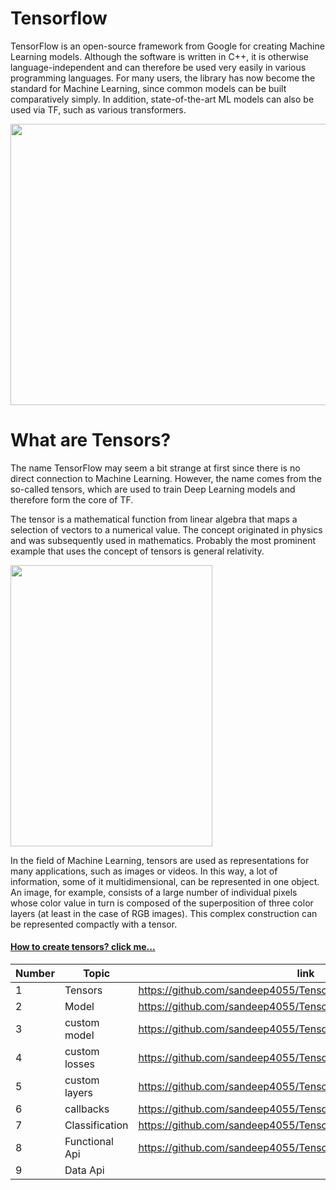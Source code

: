 # Tensorflow
<p>TensorFlow is an open-source framework from Google for creating Machine Learning models. Although the software is written in C++, it is otherwise language-independent and can therefore be used very easily in various programming languages. For many users, the library has now become the standard for Machine Learning, since common models can be built comparatively simply. In addition, state-of-the-art ML models can also be used via TF, such as various transformers.</p>

<img src="https://user-images.githubusercontent.com/70133134/233819149-5246e572-7792-4be5-846b-de4ed8854868.gif" height="450" width="800%">

# What are Tensors?
<p>The name TensorFlow may seem a bit strange at first since there is no direct connection to Machine Learning. However, the name comes from the so-called tensors, which are used to train Deep Learning models and therefore form the core of TF.</p>

<p>The tensor is a mathematical function from linear algebra that maps a selection of vectors to a numerical value. The concept originated in physics and was subsequently used in mathematics. Probably the most prominent example that uses the concept of tensors is general relativity.</p>

<img src="https://user-images.githubusercontent.com/70133134/233819282-d6dec057-7260-4867-95a0-1c0047351070.png" height="450" width="80%">

<p>In the field of Machine Learning, tensors are used as representations for many applications, such as images or videos. In this way, a lot of information, some of it multidimensional, can be represented in one object. An image, for example, consists of a large number of individual pixels whose color value in turn is composed of the superposition of three color layers (at least in the case of RGB images). This complex construction can be represented compactly with a tensor.</p>

#### [How to create tensors? click me...](https://github.com/sandeep4055/Tensorflow/tree/main/basics#readme)

| Number | Topic | link | 
| ----- |  ----- |  ----- |
| 1 |  Tensors |  https://github.com/sandeep4055/Tensorflow/tree/main/basics |
| 2 |  Model |  https://github.com/sandeep4055/Tensorflow/tree/main/model |
| 3 |  custom model |  https://github.com/sandeep4055/Tensorflow/tree/main/custom_model |
| 4 |  custom losses |  https://github.com/sandeep4055/Tensorflow/tree/main/custom_losses |
| 5 |  custom layers |  https://github.com/sandeep4055/Tensorflow/tree/main/custom_layer |
| 6 |  callbacks |  https://github.com/sandeep4055/Tensorflow/tree/main/callbacks |
| 7 |  Classification |  https://github.com/sandeep4055/Tensorflow/tree/main/classification |
| 8 |  Functional Api |  https://github.com/sandeep4055/Tensorflow/tree/main/functional_api |
| 9 |  Data Api |  | 8 |  Functional Api |  https://github.com/sandeep4055/Tensorflow/tree/main/functional_api |
